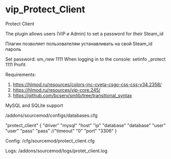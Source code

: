 # vip_Protect_Client
Protect Client

The plugin allows users (ViP и Admin) to set a password for their Steam_id

Плагин позволяет пользователям устанавливать на свой Steam_id пароль

Set password: sm_new 1111
When logging in to the console: setinfo _protect 1111
Profit

Requirements:
1. https://hlmod.ru/resources/colors-inc-cveta-csgo-css-css-v34.2358/
2. https://hlmod.ru/resources/vip-core.245/
3. https://github.com/bcserv/smlib/tree/transitional_syntax

MySQL and SQLite support

/addons/sourcemod/configs/databases.cfg

"protect_client"
	{ 
		"driver" "mysql" 
		"host" "ip" 
		"database" "database" 
		"user" "user" 
		"pass" "pass" 
		//"timeout" "0" 
		"port" "3306" 
	}
  
  Config: /cfg/sourcemod/protect_client.cfg

Logs: /addons/sourcemod/logs/protet_client.log
